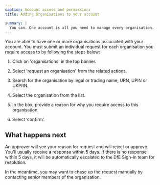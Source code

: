 ```yaml
---
caption: Account access and permissions
title: Adding organisations to your account

summary: |
  You can. One account is all you need to manage every organisation.
---
```


You are able to have one or more organisations associated with your account. You must submit an individual request for each organisation you require access to by following the steps below:

1. Click on 'organisations' in the top banner.

2. Select 'request an organisation' from the related actions.

3. Search for the organisation by legal or trading name, URN, UPIN or UKPRN.

4. Select the organisation from the list.

5. In the box, provide a reason for why you require access to this organisation.

6. Select ‘confirm’.

## What happens next

An approver will see your reason for request and will reject or approve. You'll usually receive a response within 5 days. If there is no response within 5 days, it will be automatically escalated to the DfE Sign-in team for resolution.

In the meantime, you may want to chase up the request manually by contacting senior members of the organisation.
